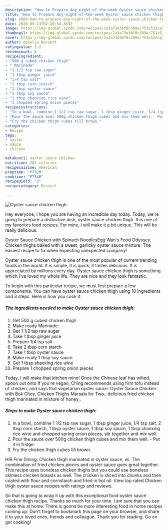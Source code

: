 ```yaml
---
description: "How to Prepare Any-night-of-the-week Oyster sauce chicken thigh"
title: "How to Prepare Any-night-of-the-week Oyster sauce chicken thigh"
slug: 2889-how-to-prepare-any-night-of-the-week-oyster-sauce-chicken-thigh
date: 2020-09-13T02:20:54.859Z
image: https://img-global.cpcdn.com/recipes/2a3a73e36f0c399e/751x532cq70/oyster-sauce-chicken-thigh-recipe-main-photo.jpg
thumbnail: https://img-global.cpcdn.com/recipes/2a3a73e36f0c399e/751x532cq70/oyster-sauce-chicken-thigh-recipe-main-photo.jpg
cover: https://img-global.cpcdn.com/recipes/2a3a73e36f0c399e/751x532cq70/oyster-sauce-chicken-thigh-recipe-main-photo.jpg
author: Ophelia Barnett
ratingvalue: 3.2
reviewcount: 8
recipeingredient:
- "500 g cubed chicken thigh"
- " Marinade"
- "1 1/2 tsp raw sugar"
- "1 tbsp ginger juice"
- "1/4 tsp salt"
- "2 tbsp corn starch"
- "1 tbsp oyster sauce"
- "1 tbsp soy sauce"
- "1 tbsp shaoxing rice wine"
- "1 chopped spring onion pieces"
recipeinstructions:
- "In a bowl, combine 1 1/2 tsp raw sugar, 1 tbsp ginger juice, 1/4 tsp salt, 2 tbsp corn starch, 1 tbsp oyster sauce, 1 tbsp soy sauce, 1 tbsp shaoxing rice wine and chopped spring onion pieces, stir together and mix well."
- "Pour the sauce over 500g chicken thigh cubes and mix them well.  Put it in fridge."
- "Fry the chicken thigh cubes till brown."
categories:
- Recipe
tags:
- oyster
- sauce
- chicken

katakunci: oyster sauce chicken 
nutrition: 282 calories
recipecuisine: American
preptime: "PT32M"
cooktime: "PT34M"
recipeyield: "3"
recipecategory: Dessert

---
```



![Oyster sauce chicken thigh](https://img-global.cpcdn.com/recipes/2a3a73e36f0c399e/751x532cq70/oyster-sauce-chicken-thigh-recipe-main-photo.jpg)

Hey everyone, I hope you are having an incredible day today. Today, we're going to prepare a distinctive dish, oyster sauce chicken thigh. It is one of my favorites food recipes. For mine, I will make it a bit unique. This will be really delicious.

Oyster Sauce Chicken with Spinach NoodlesEgg Wan&#39;s Food Odyssey. Chicken thighs baked with a sweet, garlicky oyster sauce mixture. The easiest recipe to fix when expecting unexpected company!

Oyster sauce chicken thigh is one of the most popular of current trending foods in the world. It is simple, it is quick, it tastes delicious. It is appreciated by millions every day. Oyster sauce chicken thigh is something which I've loved my whole life. They are nice and they look fantastic.


To begin with this particular recipe, we must first prepare a few components. You can have oyster sauce chicken thigh using 10 ingredients and 3 steps. Here is how you cook it.

<!--inarticleads1-->

##### The ingredients needed to make Oyster sauce chicken thigh:

1. Get 500 g cubed chicken thigh
1. Make ready  Marinade:
1. Get 1 1/2 tsp raw sugar
1. Take 1 tbsp ginger juice
1. Prepare 1/4 tsp salt
1. Take 2 tbsp corn starch
1. Take 1 tbsp oyster sauce
1. Make ready 1 tbsp soy sauce
1. Get 1 tbsp shaoxing rice wine
1. Prepare 1 chopped spring onion pieces


Today, I will make that kitchen mine! Once the Chinese leaf has wilted, spoon out onto If you&#39;re vegan, Ching recommends using firm tofu instead of chicken, and says that vegetarian oyster sauce. Oyster Sauce Chicken with Bok Choy. Chicken Thighs Marsala for Two.. delicious fried chicken thigh marinated in mixture of honey,. 

<!--inarticleads2-->

##### Steps to make Oyster sauce chicken thigh:

1. In a bowl, combine 1 1/2 tsp raw sugar, 1 tbsp ginger juice, 1/4 tsp salt, 2 tbsp corn starch, 1 tbsp oyster sauce, 1 tbsp soy sauce, 1 tbsp shaoxing rice wine and chopped spring onion pieces, stir together and mix well.
1. Pour the sauce over 500g chicken thigh cubes and mix them well.  - Put it in fridge.
1. Fry the chicken thigh cubes till brown.


HiR Fine Dining: Chicken thigh marinated in oyster sauce, wi. The combination of fried chicken pieces and oyster sauce goes great together. This recipe uses boneless chicken thighs but you could use boneless skinless chicken breasts as well. The chicken is sliced into chunks and then coated with flour and cornstarch and fried in hot oil. View top rated Chicken thigh oyster sauce recipes with ratings and reviews. 

So that is going to wrap it up with this exceptional food oyster sauce chicken thigh recipe. Thanks so much for your time. I am sure that you can make this at home. There is gonna be more interesting food in home recipes coming up. Don't forget to bookmark this page on your browser, and share it to your loved ones, friends and colleague. Thank you for reading. Go on get cooking!
